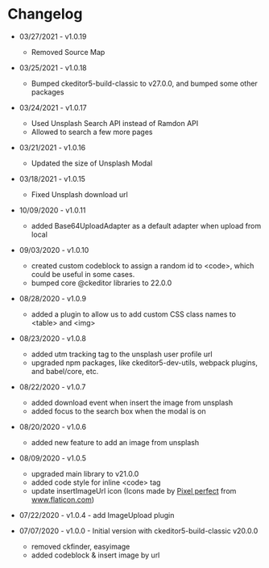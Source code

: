 # Changelog

- 03/27/2021 - v1.0.19

  - Removed Source Map

- 03/25/2021 - v1.0.18

  - Bumped ckeditor5-build-classic to v27.0.0, and bumped some other packages

- 03/24/2021 - v1.0.17

  - Used Unsplash Search API instead of Ramdon API
  - Allowed to search a few more pages

- 03/21/2021 - v1.0.16

  - Updated the size of Unsplash Modal

- 03/18/2021 - v1.0.15

  - Fixed Unsplash download url

- 10/09/2020 - v1.0.11

  - added Base64UploadAdapter as a default adapter when upload from local

- 09/03/2020 - v1.0.10

  - created custom codeblock to assign a random id to &lt;code&gt;, which could be useful in some cases.
  - bumped core @ckeditor libraries to 22.0.0

- 08/28/2020 - v1.0.9

  - added a plugin to allow us to add custom CSS class names to &lt;table&gt; and &lt;img&gt;

- 08/23/2020 - v1.0.8

  - added utm tracking tag to the unsplash user profile url
  - upgraded npm packages, like ckeditor5-dev-utils, webpack plugins, and babel/core, etc.

- 08/22/2020 - v1.0.7

  - added download event when insert the image from unsplash
  - added focus to the search box when the modal is on

- 08/20/2020 - v1.0.6

  - added new feature to add an image from unsplash

- 08/09/2020 - v1.0.5

  - upgraded main library to v21.0.0
  - added code style for inline &lt;code&gt; tag
  - update insertImageUrl icon (Icons made by <a href="https://www.flaticon.com/authors/pixel-perfect" title="Pixel perfect">Pixel perfect</a> from <a href="https://www.flaticon.com/" title="Flaticon"> www.flaticon.com</a>)

- 07/22/2020 - v1.0.4 - add ImageUpload plugin

- 07/07/2020 - v1.0.0 - Initial version with ckeditor5-build-classic v20.0.0
  - removed ckfinder, easyimage
  - added codeblock & insert image by url
